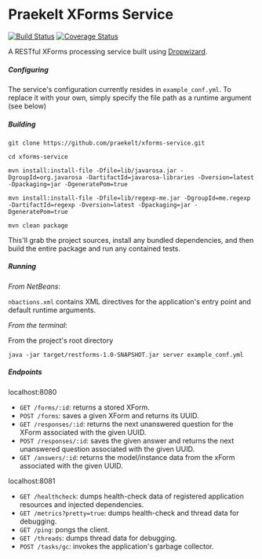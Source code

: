 # Praekelt XForms Service

[![Build Status](https://travis-ci.org/praekelt/xforms-service.svg?branch=master)](https://travis-ci.org/praekelt/xforms-service)
[![Coverage Status](https://coveralls.io/repos/praekelt/xforms-service/badge.png)](https://coveralls.io/r/praekelt/xforms-service)

A RESTful XForms processing service built using [Dropwizard](https://github.com/dropwizard/dropwizard).

##### Configuring

The service's configuration currently resides in `example_conf.yml`. To replace it with your own, simply specify the file path as a runtime argument (see below)

##### Building

    git clone https://github.com/praekelt/xforms-service.git
    
    cd xforms-service
    
    mvn install:install-file -Dfile=lib/javarosa.jar -DgroupId=org.javarosa -DartifactId=javarosa-libraries -Dversion=latest -Dpackaging=jar -DgeneratePom=true
    
    mvn install:install-file -Dfile=lib/regexp-me.jar -DgroupId=me.regexp -DartifactId=regexp -Dversion=latest -Dpackaging=jar -DgeneratePom=true
    
    mvn clean package

This'll grab the project sources, install any bundled dependencies, and then build the entire package and run any contained tests.

##### Running

_From NetBeans_:

`nbactions.xml` contains XML directives for the application's entry point and default runtime arguments.

_From the terminal_:

From the project's root directory
	
    java -jar target/restforms-1.0-SNAPSHOT.jar server example_conf.yml

##### Endpoints

localhost:8080

- `GET /forms/:id`: returns a stored XForm.
- `POST /forms`: saves a given XForm and returns its UUID.
- `GET /responses/:id`: returns the next unanswered question for the XForm associated with the given UUID.
- `POST /responses/:id`: saves the given answer and returns the next unanswered question associated with the given UUID.
- `GET /answers/:id`: returns the model/instance data from the xForm associated with the given UUID.

localhost:8081

- `GET /healthcheck`: dumps health-check data of registered application resources and injected dependencies.
- `GET /metrics?pretty=true`: dumps health-check and thread data for debugging.
- `GET /ping`: pongs the client.
- `GET /threads`: dumps thread data for debugging.
- `POST /tasks/gc`: invokes the application's garbage collector.